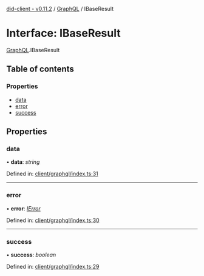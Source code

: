 [did-client - v0.11.2](../README.md) / [GraphQL](../modules/graphql.md) / IBaseResult

# Interface: IBaseResult

[GraphQL](../modules/graphql.md).IBaseResult

## Table of contents

### Properties

- [data](graphql.ibaseresult.md#data)
- [error](graphql.ibaseresult.md#error)
- [success](graphql.ibaseresult.md#success)

## Properties

### data

• **data**: *string*

Defined in: [client/graphql/index.ts:31](https://github.com/Puzzlepart/did/blob/dev/client/graphql/index.ts#L31)

___

### error

• **error**: [*IError*](graphql.ierror.md)

Defined in: [client/graphql/index.ts:30](https://github.com/Puzzlepart/did/blob/dev/client/graphql/index.ts#L30)

___

### success

• **success**: *boolean*

Defined in: [client/graphql/index.ts:29](https://github.com/Puzzlepart/did/blob/dev/client/graphql/index.ts#L29)
